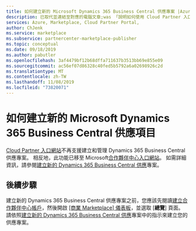 ```yaml
---
title: 如何建立新的 Microsoft Dynamics 365 Business Central 供應專案 |Azure Marketplace
description: 已取代並連結至對應的電腦文章;was 「說明如何使用 Cloud Partner 入口網站建立新的 Microsoft Dynamics 365 Business Central 供應專案」。
services: Azure, Marketplace, Cloud Partner Portal,
author: ChJenk
ms.service: marketplace
ms.subservice: partnercenter-marketplace-publisher
ms.topic: conceptual
ms.date: 09/18/2019
ms.author: pabutler
ms.openlocfilehash: 3af4479bf12b68dffa711637b3513bb69e855e09
ms.sourcegitcommit: ac56ef07d86328c40fed5b5792a6a02698926c2d
ms.translationtype: MT
ms.contentlocale: zh-TW
ms.lasthandoff: 11/08/2019
ms.locfileid: "73820071"
---
```

# <a name="how-to-create-your-new-microsoft-dynamics-365-business-central-offer"></a>如何建立新的 Microsoft Dynamics 365 Business Central 供應項目

[Cloud Partner 入口網站](https://cloudpartner.azure.com/)不再支援建立和管理 Dynamics 365 Business Central 供應專案。 相反地，此功能已移至 Microsoft[合作夥伴中心入口網站](https://partner.microsoft.com/)。 如需詳細資訊，請參閱[建立新的 Dynamics 365 Business Central 供應](https://docs.microsoft.com/azure/marketplace/partner-center-portal/create-new-business-central-offer)專案。

## <a name="next-steps"></a>後續步驟

建立新的 Dynamics 365 Business Central 供應專案之前，您應該先閱讀[建立合作夥伴中心帳戶](https://docs.microsoft.com/azure/marketplace/partner-center-portal/create-account)，然後開啟 [[商業 Marketplace] 儀表板](https://partner.microsoft.com/dashboard/directory)，並選取 [**總覽**] 頁面。 請依照[建立新的 Dynamics 365 Business Central 供應](https://docs.microsoft.com/azure/marketplace/partner-center-portal/create-new-business-central-offer)專案中的指示來建立您的供應專案。
